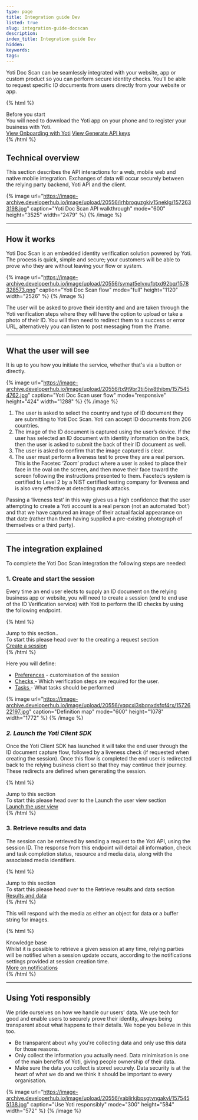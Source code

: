 ```yaml
---
type: page
title: Integration guide Dev
listed: true
slug: integration-guide-docscan
description: 
index_title: Integration guide Dev
hidden: 
keywords: 
tags: 
---
```


Yoti Doc Scan can be seamlessly integrated with your website, app or custom product so you can perform secure identity checks.  You'll be able to request specific ID documents from users directly from your website or app.

{% html %}
<div class="alert-BYS">
   <div class="alert-title" id="BYS">
      Before you start
   </div>
   <div class="alert-text" >
      You will need to download the Yoti app on your phone and to register your business with Yoti.
   </div>
   <div class="alert-links"> 
      <a href="https://developers.yoti.com/yoti/getting-started-hub">View Onboarding with Yoti</a>
      <a target="_self" href="https://developers.yoti.com/yoti/generating-the-api-keys">View Generate API keys</a> 
   </div>
</div>
{% /html %}

## Technical overview

This section describes the API interactions for a web, mobile web and native mobile integration. Exchanges of data will occur securely between the relying party backend, Yoti API and the client.

{% image url="https://image-archive.developerhub.io/image/upload/20556/irhbroquzgkiv15neklg/1572633198.jpg" caption="Yoti Doc Scan API walkthrough" mode="600" height="3525" width="2479" %}
{% /image %}

---

## How it works

Yoti Doc Scan is an embedded identity verification solution powered by Yoti. The process is quick, simple and secure; your customers will be able to prove who they are without leaving your flow or system.

{% image url="https://image-archive.developerhub.io/image/upload/20556/svmat5elvxufbtxd92bq/1578328573.png" caption="Yoti Doc Scan flow" mode="full" height="1120" width="2526" %}
{% /image %}

The user will be asked to prove their identity and and are taken through the Yoti verification steps where they will have the option to upload or take a photo of their ID. You will then need to redirect them to a success or error URL, alternatively you can listen to post messaging from the iframe.

---

## What the user will see

It is up to you how you initiate the service, whether that's via a button or directly. 

{% image url="https://image-archive.developerhub.io/image/upload/20556/tx9t9br3tjj5jw8thibm/1575454762.jpg" caption="Yoti Doc Scan user flow" mode="responsive" height="424" width="1288" %}
{% /image %}

1. The user is asked to select the country and type of ID document they are submitting to Yoti Doc Scan. Yoti can accept ID documents from 206 countries.
2. The image of the ID document is captured using the user’s device. If the user has selected an ID document with identity information on the back, then the user is asked to submit the back of their ID document as well.
3. The user is asked to confirm that the image captured is clear.
4. The user must perform a liveness test to prove they are a real person. This is the Facetec ‘Zoom’ product where a user is asked to place their face in the oval on the screen, and then move their face toward the screen following the instructions presented to them. Facetec’s system is certified to Level 2 by a NIST certified testing company for liveness and is also very effective at detecting mask attacks.

Passing a ‘liveness test’ in this way gives us a high confidence that the user attempting to create a Yoti account is a real person (not an automated ‘bot’) and that we have captured an image of their actual facial appearance on that date (rather than them having supplied a pre-existing photograph of themselves or a third party).

---

## The integration explained

To complete the Yoti Doc Scan integration the following steps are needed:

### **1. Create and start the session**

Every time an end user elects to supply an ID document on the relying business app or website, you will need to create a session (end to end use of the ID Verification service) with Yoti to perform the ID checks by using the following endpoint.

{% html %}
<div class="alert-GTK">
    <div class="alert-title" id="GTK">
        Jump to this section.. 
    </div>
    <div class="alert-text">
        To start this please head over to the creating a request section
    </div>
    <div class="alert-links"> 
        <a href="https://developers.yoti.com/yoti/generating-a-session">Create a session</a>
   </div>
</div>
{% /html %}

Here you will define:

- [Preferences](https://developers.yoti.com/yoti/generating-a-session) - customisation of the session
- [Checks ](https://developers.yoti.com/yoti/generating-a-session#2-checks-configuration)- Which verification steps are required for the user.
- [Tasks ](https://developers.yoti.com/yoti/generating-a-session#3-tasks-configuration)- What tasks should be performed

{% image url="https://image-archive.developerhub.io/image/upload/20556/vqqcxi3sbqnxdsfpf4rx/1572622197.jpg" caption="Definition map" mode="600" height="1078" width="1772" %}
{% /image %}

### _2. Launch the Yoti Client SDK_

Once the Yoti Client SDK has launched it will take the end user through the ID document capture flow, followed by a liveness check (if requested when creating the session). Once this flow is completed the end user is redirected back to the relying business client so that they may continue their journey. These redirects are defined when generating the session.

{% html %}
<div class="alert-GTK">
    <div class="alert-title" id="GTK">
        Jump to this section
    </div>
    <div class="alert-text">
        To start this please head over to the Launch the user view section
    </div>
    <div class="alert-links"> 
        <a href="https://developers.yoti.com/yoti/render-the-user-view">Launch the user view</a>
   </div>
</div>
{% /html %}

### **3. Retrieve results and data**

The session can be retrieved by sending a request to the Yoti API, using the session ID. The response from this endpoint will detail all information, check and task completion status, resource and media data, along with the associated media identifiers.

{% html %}
<div class="alert-GTK">
    <div class="alert-title" id="GTK">
        Jump to this section
    </div>
    <div class="alert-text">
        To start this please head over to the Retrieve results and data section
    </div>
    <div class="alert-links"> 
        <a href="https://developers.yoti.com/yoti/session-and-media-retrieval">Results and data</a>
   </div>
</div>
{% /html %}

This will respond with the media as either an object for data or a buffer string for images.

{% html %}
<div class="alert-know">
    <div class="alert-title" id="know">
        Knowledge base
    </div>
    <div class="alert-text">
        Whilst it is possible to retrieve a given session at any time, relying parties will be notified when a session update occurs, according to the notifications settings provided at session creation time.
    </div>
    <div class="alert-links"> 
       <a target="_self" href="https://developers.yoti.com/yoti/knowledge-base-docscan#notifications">More on notifications</a> 
    </div>
</div>
{% /html %}

---

## Using Yoti responsibly

We pride ourselves on how we handle our users' data. We use tech for good and enable users to securely prove their identity, always being transparent about what happens to their details. We hope you believe in this too.

- Be transparent about why you're collecting data and only use this data for those reasons.
- Only collect the information you actually need. Data minimisation is one of the main benefits of Yoti, giving people ownership of their data.
- Make sure the data you collect is stored securely. Data security is at the heart of what we do and we think it should be important to every organisation.

{% image url="https://image-archive.developerhub.io/image/upload/20556/vablirkjbpsgtvngakyl/1575455138.jpg" caption="Use Yoti responsibly" mode="300" height="584" width="572" %}
{% /image %}